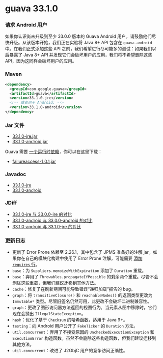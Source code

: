 # guava 33.1.0
### 请求 Android 用户

如果你认识尚未升级到至少 33.0.0 版本的 Guava Android 用户，请鼓励他们尽快升级。从该版本开始，我们正在实验将 Java 8+ API 包含在 `guava-android` 中。在我们正式添加这些 API 之前，我们希望进行尽可能多的测试：如果我们以后暴露了 Java 8+ API 并发现它们会破坏用户的应用，我们将不希望删除这些 API，因为这同样会破坏用户的应用。

### Maven

```xml
<dependency>
  <groupId>com.google.guava</groupId>
  <artifactId>guava</artifactId>
  <version>33.1.0-jre</version>
  <!-- 或者用于 Android: -->
  <version>33.1.0-android</version>
</dependency>
```

### Jar 文件

- [33.1.0-jre.jar](https://repo1.maven.org/maven2/com/google/guava/guava/33.1.0-jre/guava-33.1.0-jre.jar)
- [33.1.0-android.jar](https://repo1.maven.org/maven2/com/google/guava/guava/33.1.0-android/guava-33.1.0-android.jar)

Guava 需要 [一个运行时依赖](https://github.com/google/guava/wiki/UseGuavaInYourBuild#what-about-guavas-own-dependencies)，你可以在这里下载：

- [failureaccess-1.0.1.jar](https://repo1.maven.org/maven2/com/google/guava/failureaccess/1.0.1/failureaccess-1.0.1.jar)

### Javadoc

- [33.1.0-jre](http://guava.dev/releases/33.1.0-jre/api/docs/)
- [33.1.0-android](http://guava.dev/releases/33.1.0-android/api/docs/)

### JDiff

- [33.1.0-jre 与 33.0.0-jre 的对比](http://guava.dev/releases/33.1.0-jre/api/diffs/)
- [33.1.0-android 与 33.0.0-android 的对比](http://guava.dev/releases/33.1.0-android/api/diffs/)
- [33.1.0-android 与 33.1.0-jre 的对比](http://guava.dev/releases/33.1.0-android/api/androiddiffs/)

### 更新日志

- 更新了 Error Prone 依赖至 2.26.1，其中包含了 JPMS 准备好的注解 jar。如果你在自己的模块化构建中使用了 Error Prone 注解，可能需要 [添加 `requires` 行](https://github.com/google/error-prone/releases/tag/v2.26.1)。
- `base`：为 `Suppliers.memoizeWithExpiration` 添加了 `Duration` 重载。
- `base`：弃用了 `Throwables.propagateIfPossible` 的剩余两个重载。尽管不会删除这些重载，但我们建议迁移到其他方法。
- `cache`：修复了在刷新期间可能导致错误“递归加载”报告的 bug。
- `graph`：将 `transitiveClosure()` 和 `reachableNodes()` 的返回类型更改为 `Immutable*` 类型。尽管旧签名仍然可用，此更改不会破坏二进制兼容性。
- `graph`：更改了图形访问器方法返回的视图行为，当元素从图中移除时，它们现在会抛出 `IllegalStateException`。
- `hash`：优化了基于 `Checksum` 的哈希函数，适用于 Java 9+。
- `testing`：向 Android 用户公开了 `FakeTicker` 的 `Duration` 方法。
- `util.concurrent`：弃用了不接受原因的 `UncheckedExecutionException` 和 `ExecutionError` 构造函数。虽然不会删除这些构造函数，但我们建议迁移到其他方法。
- `util.concurrent`：改进了 J2ObjC 用户的竞争访问正确性。